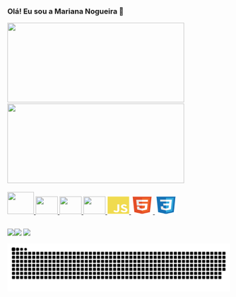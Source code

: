 ### Olá! Eu sou a Mariana Nogueira 👋
<!--
- 🔭 Hoje tenho interesse em trabalhar com front-end
- 🌱 Estudando Javascript
- 😄 Pronouns: ela/dela
-->

<div>
  <a href="https://github.com/mariana-nogueira21">
  <img height="180em" width="400px" src="https://github-readme-stats.vercel.app/api?username=mariana-nogueira21&show_icons=true&theme=dracula&include_all_commits=true&count_private=true"/>
  <img height="180em" width="400px" src="https://github-readme-stats.vercel.app/api/top-langs/?username=mariana-nogueira21&layout=compact&langs_count=7&theme=dracula"/>
</div>

<div style="display: inline_block"><br>
  <img height="50" width="60" src="https://cdn.jsdelivr.net/gh/devicons/devicon/icons/java/java-original.svg" />
  <img height="40" width="50" src="https://cdn.jsdelivr.net/gh/devicons/devicon/icons/mysql/mysql-original.svg" />
  <img height="40" width="50" src="https://cdn.jsdelivr.net/gh/devicons/devicon/icons/spring/spring-original.svg" />
  <img height="40" width="50" src="https://cdn.jsdelivr.net/gh/devicons/devicon/icons/git/git-original.svg" />
  <img height="40" width="50" src="https://raw.githubusercontent.com/devicons/devicon/master/icons/javascript/javascript-plain.svg" />
  <img height="40" width="50" src="https://raw.githubusercontent.com/devicons/devicon/master/icons/html5/html5-original.svg" />
  <img height="40" width="50" src="https://raw.githubusercontent.com/devicons/devicon/master/icons/css3/css3-original.svg" />
  
##
  
<div> 
  <a href="https://instagram.com/mariananogueira21" target="_blank"><img src="https://img.shields.io/badge/-Instagram-%23E4405F?style=for-the-badge&logo=instagram&logoColor=white" target="_blank"></a 
  <a href = "mailto:mariana.nogueira21@gmail.com"><img src="https://img.shields.io/badge/-Gmail-%23333?style=for-the-badge&logo=gmail&logoColor=white" target="_blank"></a>
  <a href="https://www.linkedin.com/in/mariana-nogueira-de-carvalho-0aa954209/" target="_blank"><img src="https://img.shields.io/badge/-LinkedIn-%230077B5?style=for-the-badge&logo=linkedin&logoColor=white" target="_blank"></a> 
 
  ![Snake animation](https://github.com/mariana-nogueira21/mariana-nogueira21/blob/output/github-contribution-grid-snake.svg)
 
</div>

<!--
**mariana-nogueira21/mariana-nogueira21** is a ✨ _special_ ✨ repository because its `README.md` (this file) appears on your GitHub profile.

Here are some ideas to get you started:

- 🔭 I’m currently working on ...
- 🌱 I’m currently learning ...
- 👯 I’m looking to collaborate on ...
- 🤔 I’m looking for help with ...
- 💬 Ask me about ...
- 📫 How to reach me: ...
- 😄 Pronouns: ...
- ⚡ Fun fact: ...
-->
